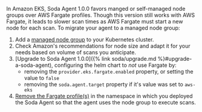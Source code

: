 In Amazon EKS, Soda Agent 1.0.0 favors manged or self-managed node groups  over AWS Fargate profiles. Though this version still works with AWS Fargate, it leads to slower scan times as AWS Fargate must start a new node for each scan. To migrate your agent to a managed node group: 
1. Add a <a href="https://docs.aws.amazon.com/eks/latest/userguide/create-managed-node-group.html" target="_blank">managed node group</a> to your Kubernetes cluster.
2. Check Amazon's recommendations for node size and adapt it for your needs based on volume of scans you anticipate.
3. [Upgrade to Soda Agent 1.0.0]({% link soda/upgrade.md %}#upgrade-a-soda-agent), configuring the helm chart to *not* use Fargate by:
   - removing the `provider.eks.fargate.enabled` property, or setting the value to `false`
   - removing the `soda.agent.target` property if it's value was set to `aws-eks`
4. <a href="https://docs.aws.amazon.com/eks/latest/userguide/fargate-profile.html#delete-fargate-profile" target="_blank">Remove the Fargate profile(s)</a> in the namespace in which you deployed the Soda Agent so that the agent uses the node group to execute scans.